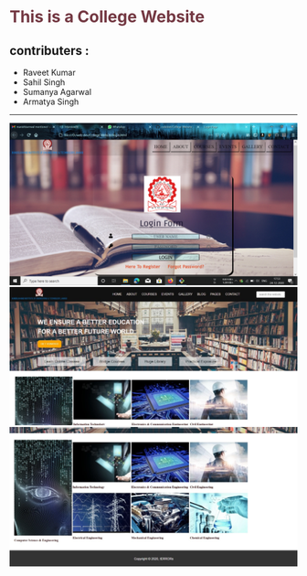 # <font color="#743943">This is a College Website</font>
## contributers :
  * Raveet Kumar
  * Sahil Singh
  * Sumanya Agarwal
  * Armatya Singh
 <hr>
<img src="https://github.com/codebiet/College-Website/blob/master/Screenshot%20(65).png">
<img src="https://github.com/codebiet/College-Website/blob/master/Homepage1.jpeg">
<img src="https://github.com/codebiet/College-Website/blob/master/Homepage2.jpeg">
